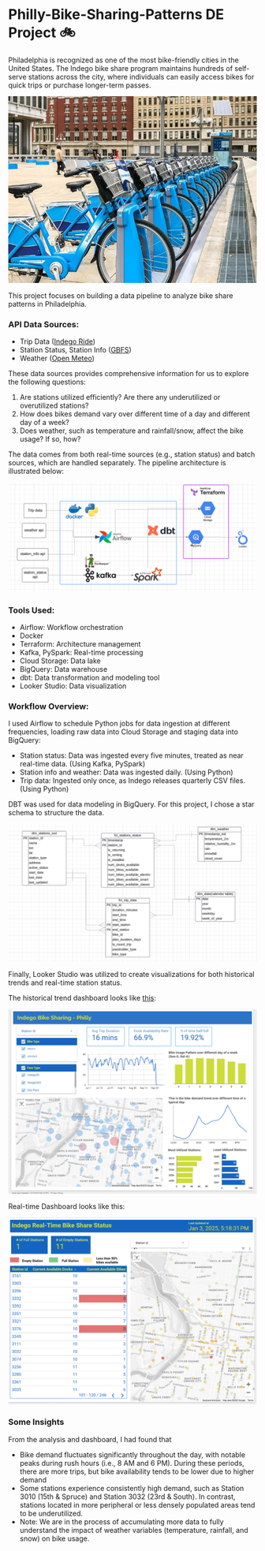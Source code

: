 # Philly-Bike-Sharing-Patterns DE Project :bike:
Philadelphia is recognized as one of the most bike-friendly cities in the United States. The Indego bike share program maintains hundreds of self-serve stations across the city, where individuals can easily access bikes for quick trips or purchase longer-term passes.

<img src="images/IndegoBikes.jpg?raw=true">

This project focuses on building a data pipeline to analyze bike share patterns in Philadelphia.

### API Data Sources:
* Trip Data ([Indego Ride](https://www.rideindego.com/about/data/))
* Station Status, Station Info ([GBFS](https://gbfs.bcycle.com/bcycle_indego/gbfs.json))
* Weather ([Open Meteo](https://open-meteo.com/))

These data sources provides comprehensive information for us to explore the following questions:
1. Are stations utilized efficiently? Are there any underutilized or overutilized stations?
2. How does bikes demand vary over different time of a day and different day of a week?
3. Does weather, such as temperature and rainfall/snow, affect the bike usage? If so, how?

The data comes from both real-time sources (e.g., station status) and batch sources, which are handled separately. The pipeline architecture is illustrated below: 

<img src="images/Architecture.png?raw=true">

### Tools Used:
- Airflow: Workflow orchestration
- Docker
- Terraform: Architecture management
- Kafka, PySpark: Real-time processing
- Cloud Storage: Data lake
- BigQuery: Data warehouse
- dbt: Data transformation and modeling tool
- Looker Studio: Data visualization

### Workflow Overview:
I used Airflow to schedule Python jobs for data ingestion at different frequencies, loading raw data into Cloud Storage and staging data into BigQuery:

- Station status: Data was ingested every five minutes, treated as near real-time data. (Using Kafka, PySpark)
- Station info and weather: Data was ingested daily. (Using Python)
- Trip data: Ingested only once, as Indego releases quarterly CSV files. (Using Python)

DBT was used for data modeling in BigQuery. For this project, I chose a star schema to structure the data.

<img src="images/StarSchema.png?raw=true">

Finally, Looker Studio was utilized to create visualizations for both historical trends and real-time station status.

The historical trend dashboard looks like [this](https://lookerstudio.google.com/reporting/326e0609-09c1-4e85-ae91-530042fad004):

<img src="images/DashboardHistorical.png?raw=true">

Real-time Dashboard looks like this:

<img src="images/DashboardRealTime.png?raw=true">

### Some Insights
From the analysis and dashboard, I had found that 
* Bike demand fluctuates significantly throughout the day, with notable peaks during rush hours (i.e., 8 AM and 6 PM). During these periods, there are more trips, but bike availability tends to be lower due to higher demand
* Some stations experience consistently high demand, such as Station 3010 (15th & Spruce) and Station 3032 (23rd & South). In contrast, stations located in more peripheral or less densely populated areas tend to be underutilized.
* Note: We are in the process of accumulating more data to fully understand the impact of weather variables (temperature, rainfall, and snow) on bike usage. 
